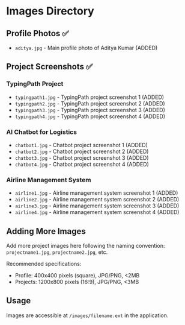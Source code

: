 # Images Directory

## Profile Photos ✅
- `aditya.jpg` - Main profile photo of Aditya Kumar (ADDED)

## Project Screenshots ✅
### TypingPath Project
- `typingpath1.jpg` - TypingPath project screenshot 1 (ADDED)
- `typingpath2.jpg` - TypingPath project screenshot 2 (ADDED)
- `typingpath3.jpg` - TypingPath project screenshot 3 (ADDED)
- `typingpath4.jpg` - TypingPath project screenshot 4 (ADDED)

### AI Chatbot for Logistics
- `chatbot1.jpg` - Chatbot project screenshot 1 (ADDED)
- `chatbot2.jpg` - Chatbot project screenshot 2 (ADDED)
- `chatbot3.jpg` - Chatbot project screenshot 3 (ADDED)
- `chatbot4.jpg` - Chatbot project screenshot 4 (ADDED)

### Airline Management System
- `airline1.jpg` - Airline management system screenshot 1 (ADDED)
- `airline2.jpg` - Airline management system screenshot 2 (ADDED)
- `airline3.jpg` - Airline management system screenshot 3 (ADDED)
- `airline4.jpg` - Airline management system screenshot 4 (ADDED)

## Adding More Images
Add more project images here following the naming convention:
`projectname1.jpg`, `projectname2.jpg`, etc.

Recommended specifications:
- Profile: 400x400 pixels (square), JPG/PNG, <2MB
- Projects: 1200x800 pixels (16:9), JPG/PNG, <3MB

## Usage
Images are accessible at `/images/filename.ext` in the application.

